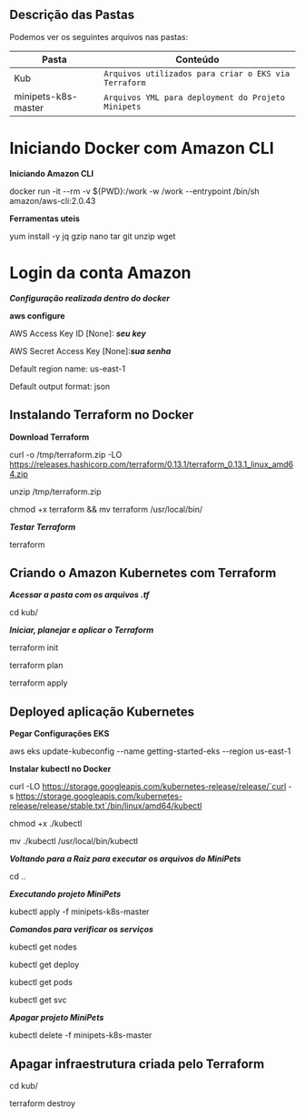 ## Descrição das Pastas

Podemos ver os seguintes arquivos nas pastas:

|Pasta                |Conteúdo                 |
|----------------|-------------------------------|
|Kub|`Arquivos utilizados para criar o EKS via Terraform`            
|minipets-k8s-master          |`Arquivos YML para deployment do Projeto Minipets`            |



# Iniciando Docker com Amazon CLI

 **Iniciando Amazon CLI**

  docker run -it --rm -v ${PWD}:/work -w /work --entrypoint /bin/sh amazon/aws-cli:2.0.43

   **Ferramentas uteis** 

 yum install -y jq gzip nano tar git unzip wget


# Login da conta Amazon
***Configuração realizada dentro do docker***

**aws configure**

AWS Access Key ID [None]: ***seu key***

AWS Secret Access Key [None]:***sua senha***

Default region name: us-east-1

Default output format: json


## Instalando Terraform no Docker

**Download Terraform** 

curl -o /tmp/terraform.zip -LO https://releases.hashicorp.com/terraform/0.13.1/terraform_0.13.1_linux_amd64.zip

unzip /tmp/terraform.zip

chmod +x terraform && mv terraform /usr/local/bin/


***Testar Terraform***

terraform

## Criando o Amazon Kubernetes com Terraform

***Acessar a pasta com os arquivos .tf***

cd kub/

***Iniciar, planejar e aplicar o Terraform***

terraform init

terraform plan

terraform apply


## Deployed aplicação Kubernetes


**Pegar Configurações EKS** 

aws eks update-kubeconfig --name getting-started-eks --region us-east-1

**Instalar kubectl no Docker** 

curl -LO https://storage.googleapis.com/kubernetes-release/release/`curl -s https://storage.googleapis.com/kubernetes-release/release/stable.txt`/bin/linux/amd64/kubectl


chmod +x ./kubectl


mv ./kubectl /usr/local/bin/kubectl


***Voltando para a Raiz para executar os arquivos do MiniPets***

cd ..

***Executando projeto MiniPets***

kubectl apply -f minipets-k8s-master

***Comandos para verificar os serviços***

kubectl get nodes

kubectl get deploy

kubectl get pods

kubectl get svc


***Apagar projeto MiniPets***

kubectl delete -f minipets-k8s-master

## Apagar infraestrutura criada pelo Terraform
cd kub/

terraform destroy
 
